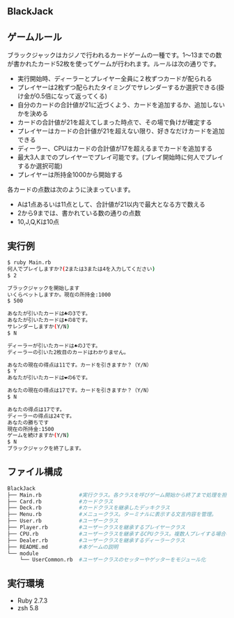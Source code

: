 ## BlackJack
## ゲームルール
ブラックジャックはカジノで行われるカードゲームの一種です。1〜13までの数が書かれたカード52枚を使ってゲームが行われます。ルールは次の通りです。
- 実行開始時、ディーラーとプレイヤー全員に２枚ずつカードが配られる
- プレイヤーは2枚ずつ配られたタイミングでサレンダーするか選択できる(掛け金が0.5倍になって返ってくる)
- 自分のカードの合計値が21に近づくよう、カードを追加するか、追加しないかを決める
- カードの合計値が21を超えてしまった時点で、その場で負けが確定する
- プレイヤーはカードの合計値が21を超えない限り、好きなだけカードを追加できる
- ディーラー、CPUはカードの合計値が17を超えるまでカードを追加する
- 最大3人までのプレイヤーでプレイ可能です。(プレイ開始時に何人でプレイするか選択可能)
- プレイヤーは所持金1000から開始する
  
  
各カードの点数は次のように決まっています。
- Aは1点あるいは11点として、合計値が21以内で最大となる方で数える
- 2から9までは、書かれている数の通りの点数
- 10,J,Q,Kは10点

## 実行例
```bash
$ ruby Main.rb
何人でプレイしますか?(2または3または4を入力してください)
$ 2

ブラックジャックを開始します
いくらベットしますか。現在の所持金:1000
$ 500

あなたが引いたカードは♣︎の3です。
あなたが引いたカードは♦︎の8です。
サレンダーしますか(Y/N)
$ N

ディーラーが引いたカードは♠︎のJです。
ディーラーの引いた2枚目のカードはわかりません。

あなたの現在の得点は11です。カードを引きますか？（Y/N）
$ Y
あなたが引いたカードは❤︎の6です。

あなたの現在の得点は17です。カードを引きますか？（Y/N）
$ N

あなたの得点は17です。
ディーラーの得点は24です。
あなたの勝ちです
現在の所持金:1500
ゲームを続けますか(Y/N)
$ N
ブラックジャックを終了します。
```
## ファイル構成
```bash
BlackJack
├── Main.rb            #実行クラス。各クラスを呼びゲーム開始から終了まで処理を担当
├── Card.rb            #カードクラス
├── Deck.rb            #カードクラスを継承したデッキクラス
├── Menu.rb            #メニュークラス。ターミナルに表示する文言内容を管理。
├── User.rb            #ユーザークラス
├── Player.rb          #ユーザークラスを継承するプレイヤークラス
├── CPU.rb             #ユーザークラスを継承するCPUクラス。複数人プレイする場合のプレイヤー用
├── Dealer.rb          #ユーザークラスを継承するディーラークラス
├── README.md          #本ゲームの説明
└── module
    └── UserCommon.rb  #ユーザークラスのセッターやゲッターをモジュール化
```
## 実行環境
- Ruby 2.7.3
- zsh 5.8
